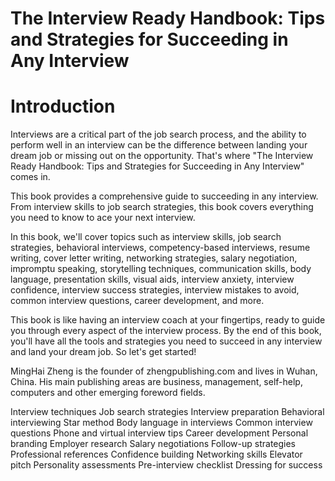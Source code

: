 # The Interview Ready Handbook: Tips and Strategies for Succeeding in Any Interview

# Introduction

Interviews are a critical part of the job search process, and the ability to perform well in an interview can be the difference between landing your dream job or missing out on the opportunity. That's where "The Interview Ready Handbook: Tips and Strategies for Succeeding in Any Interview" comes in.

This book provides a comprehensive guide to succeeding in any interview. From interview skills to job search strategies, this book covers everything you need to know to ace your next interview.

In this book, we'll cover topics such as interview skills, job search strategies, behavioral interviews, competency-based interviews, resume writing, cover letter writing, networking strategies, salary negotiation, impromptu speaking, storytelling techniques, communication skills, body language, presentation skills, visual aids, interview anxiety, interview confidence, interview success strategies, interview mistakes to avoid, common interview questions, career development, and more.

This book is like having an interview coach at your fingertips, ready to guide you through every aspect of the interview process. By the end of this book, you'll have all the tools and strategies you need to succeed in any interview and land your dream job. So let's get started!

MingHai Zheng is the founder of zhengpublishing.com and lives in Wuhan, China. His main publishing areas are business, management, self-help, computers and other emerging foreword fields.


Interview techniques
Job search strategies
Interview preparation
Behavioral interviewing
Star method
Body language in interviews
Common interview questions
Phone and virtual interview tips
Career development
Personal branding
Employer research
Salary negotiations
Follow-up strategies
Professional references
Confidence building
Networking skills
Elevator pitch
Personality assessments
Pre-interview checklist
Dressing for success

